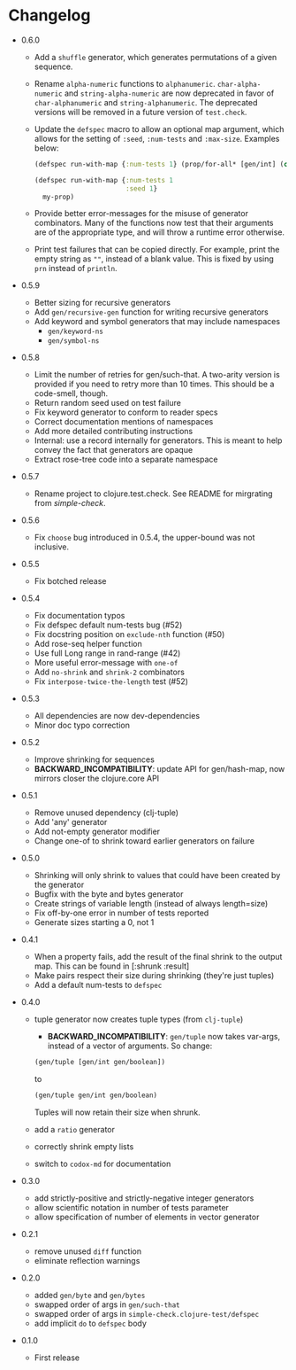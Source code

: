 # Changelog

* 0.6.0
    * Add a `shuffle` generator, which generates permutations of a given
      sequence.
    * Rename `alpha-numeric` functions to `alphanumeric`. `char-alpha-numeric`
      and `string-alpha-numeric` are now deprecated in favor of
      `char-alphanumeric` and `string-alphanumeric`. The deprecated versions
      will be removed in a future version of `test.check`.
    * Update the `defspec` macro to allow an optional map argument, which
      allows for the setting of `:seed`, `:num-tests` and `:max-size`. Examples
      below:

      ```clojure
      (defspec run-with-map {:num-tests 1} (prop/for-all* [gen/int] (constantly true)))

      (defspec run-with-map {:num-tests 1
                             :seed 1}
        my-prop)
      ```
    * Provide better error-messages for the misuse of generator combinators.
      Many of the functions now test that their arguments are of the
      appropriate type, and will throw a runtime error otherwise.
    * Print test failures that can be copied directly. For example, print the
      empty string as `""`, instead of a blank value. This is fixed by using
      `prn` instead of `println`.

* 0.5.9
    * Better sizing for recursive generators
    * Add `gen/recursive-gen` function for writing recursive generators
    * Add keyword and symbol generators that may include namespaces
        * `gen/keyword-ns`
        * `gen/symbol-ns`

* 0.5.8
    * Limit the number of retries for gen/such-that. A two-arity version is
      provided if you need to retry more than 10 times. This should be a
      code-smell, though.
    * Return random seed used on test failure
    * Fix keyword generator to conform to reader specs
    * Correct documentation mentions of namespaces
    * Add more detailed contributing instructions
    * Internal: use a record internally for generators. This is meant to help
      convey the fact that generators are opaque
    * Extract rose-tree code into a separate namespace

* 0.5.7
    * Rename project to clojure.test.check. See README for mirgrating
    from _simple-check_.

* 0.5.6
    * Fix `choose` bug introduced in 0.5.4, the upper-bound was not inclusive.

* 0.5.5
    * Fix botched release

* 0.5.4
    * Fix documentation typos
    * Fix defspec default num-tests bug (#52)
    * Fix docstring position on `exclude-nth` function (#50)
    * Add rose-seq helper function
    * Use full Long range in rand-range (#42)
    * More useful error-message with `one-of`
    * Add `no-shrink` and `shrink-2` combinators
    * Fix `interpose-twice-the-length` test (#52)

* 0.5.3
    * All dependencies are now dev-dependencies
    * Minor doc typo correction

* 0.5.2
    * Improve shrinking for sequences
    * __BACKWARD_INCOMPATIBILITY__: update API for gen/hash-map,
    now mirrors closer the clojure.core API

* 0.5.1
    * Remove unused dependency (clj-tuple)
    * Add 'any' generator
    * Add not-empty generator modifier
    * Change one-of to shrink toward earlier generators on failure

* 0.5.0
    * Shrinking will only shrink to values that could have been created by the
      generator
    * Bugfix with the byte and bytes generator
    * Create strings of variable length (instead of always length=size)
    * Fix off-by-one error in number of tests reported
    * Generate sizes starting a 0, not 1

* 0.4.1
    * When a property fails, add the result of the final shrink to the output
      map. This can be found in [:shrunk :result]
    * Make pairs respect their size during shrinking (they're just tuples)
    * Add a default num-tests to `defspec`

* 0.4.0
    * tuple generator now creates tuple types (from `clj-tuple`)
        * __BACKWARD_INCOMPATIBILITY__: `gen/tuple` now takes var-args, instead
        of a vector of arguments. So change:

        ```clojure
        (gen/tuple [gen/int gen/boolean])
        ```

        to

        ```clojure
        (gen/tuple gen/int gen/boolean)
        ```

        Tuples will now retain their size when shrunk.

    * add a `ratio` generator
    * correctly shrink empty lists
    * switch to `codox-md` for documentation

* 0.3.0
    * add strictly-positive and strictly-negative integer generators
    * allow scientific notation in number of tests parameter
    * allow specification of number of elements in vector generator

* 0.2.1
    * remove unused `diff` function
    * eliminate reflection warnings

* 0.2.0
    * added `gen/byte` and `gen/bytes`
    * swapped order of args in `gen/such-that`
    * swapped order of args in `simple-check.clojure-test/defspec`
    * add implicit `do` to `defspec` body

* 0.1.0
    * First release
